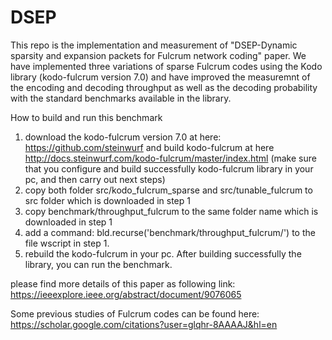 # DSEP
This repo is the implementation and measurement of "DSEP-Dynamic sparsity and expansion packets for Fulcrum network coding" paper.
We have implemented three variations of sparse Fulcrum codes using the Kodo library (kodo-fulcrum version 7.0) and have improved the measuremnt of the encoding and decoding throughput as well as the decoding probability with the standard benchmarks available in the library.

How to build and run this benchmark

1) download the kodo-fulcrum version 7.0 at here: https://github.com/steinwurf
and build kodo-fulcrum at here http://docs.steinwurf.com/kodo-fulcrum/master/index.html
(make sure that you configure and build successfully kodo-fulcrum library in your pc, and then carry out next steps)
2) copy both folder src/kodo_fulcrum_sparse and src/tunable_fulcrum to src folder which is downloaded in step 1
3) copy benchmark/throughput_fulcrum to the same folder name which is downloaded in step 1
4) add a command: bld.recurse('benchmark/throughput_fulcrum/') to the file wscript in step 1.
5) rebuild the kodo-fulcrum in your pc. After building successfully the library, you can run the benchmark.

please find more details of this paper as following link: 
https://ieeexplore.ieee.org/abstract/document/9076065

Some previous studies of Fulcrum codes can be found here:
https://scholar.google.com/citations?user=glqhr-8AAAAJ&hl=en




